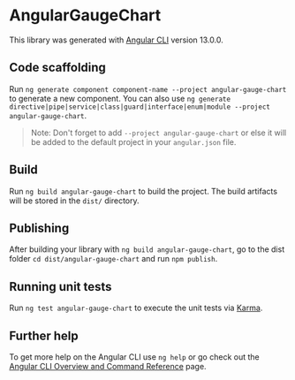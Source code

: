 # AngularGaugeChart

This library was generated with [Angular CLI](https://github.com/angular/angular-cli) version 13.0.0.

## Code scaffolding

Run `ng generate component component-name --project angular-gauge-chart` to generate a new component. You can also use `ng generate directive|pipe|service|class|guard|interface|enum|module --project angular-gauge-chart`.
> Note: Don't forget to add `--project angular-gauge-chart` or else it will be added to the default project in your `angular.json` file. 

## Build

Run `ng build angular-gauge-chart` to build the project. The build artifacts will be stored in the `dist/` directory.

## Publishing

After building your library with `ng build angular-gauge-chart`, go to the dist folder `cd dist/angular-gauge-chart` and run `npm publish`.

## Running unit tests

Run `ng test angular-gauge-chart` to execute the unit tests via [Karma](https://karma-runner.github.io).

## Further help

To get more help on the Angular CLI use `ng help` or go check out the [Angular CLI Overview and Command Reference](https://angular.io/cli) page.

